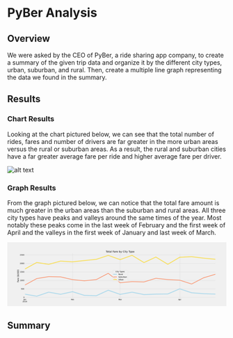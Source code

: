 # PyBer Analysis

## Overview

We were asked by the CEO of PyBer, a ride sharing app company, to create a summary of the given trip data and organize it by the different city types, urban, suburban, and rural. Then, create a multiple line graph representing the data we found in the summary.

## Results

### Chart Results

Looking at the chart pictured below, we can see that the total number of rides, fares and number of drivers are far greater in the more urban areas versus the rural or suburban areas.  As a result, the rural and suburban cities have a far greater average fare per ride and higher average fare per driver.

![alt text](url)

### Graph Results

From the graph pictured below, we can notice that the total fare amount is much greater in the urban areas than the suburban and rural areas. All three city types have peaks and valleys around the same times of the year. Most notably these peaks come in the last week of February and the first week of April and the valleys in the first week of January and last week of March.

![alt text](https://github.com/tmidcalf/PyBer_Analysis/blob/main/analysis/PyBer_fare_summary.png?raw=true)

## Summary
